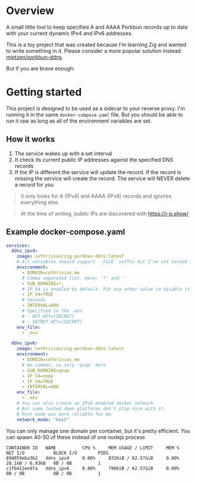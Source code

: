 # Overview

A small little tool to keep specified A and AAAA Porkbun records up to date with your current dynamic IPv4 and IPv6 addresses.

This is a toy project that was created because I'm learning Zig and wanted to write something in it. 
Please consider a more popular solution instead: [mietzen/porkbun-ddns](https://github.com/mietzen/porkbun-ddns)

But if you are brave enough:

# Getting started

This project is designed to be used as a sidecar to your reverse proxy. I'm running it in the same `docker-compose.yaml` file.
But you should be able to run it raw as long as all of the environment variables are set.

## How it works

1. The service wakes up with a set interval
2. It check its current public IP addresses against the specified DNS records
3. If the IP is different the service will update the record. If the record is missing the service will create the record. The service will NEVER delete a record for you

> It only looks for A (IPv4) and AAAA (IPv6) records and ignores everything else

> At the time of writing, public IPs are discovered with https://i-p.show/

## Example docker-compose.yaml

```yaml
services:
  ddns_ipv4:
    image: cethrivias/zig-porkbun-ddns:latest
    # All variables should support `_FILE` suffix but I've not tested it
    environment:
      - DOMAIN=cethrivias.me
      # Comma separated list. Here: '*' and ''
      - SUB_DOMAINS=*,
      # IP_V4 is enabled by default. Put any other value to disable it
      - IP_V4=TRUE
      # Seconds
      - INTERVAL=600
      # Specified in the .env
      # - API_KEY=[SECRET]
      # - SECRET_KEY=[SECRET]
    env_file:
      - .env

  ddns_ipv6:
    image: cethrivias/zig-porkbun-ddns:latest
    environment:
      - DOMAIN=cethrivias.me
      # No commas, so only 'qnap' here
      - SUB_DOMAINS=qnap
      - IP_V4=nope
      - IP_V6=TRUE
      - INTERVAL=600
    env_file:
      - .env
    # You can also create an IPv6 enabled docker network.
    # But some locked down platforms don't play nice with it.
    # host mode was more reliable for me
    network_mode: "host"
```

You can only manage one domain per container, but it's pretty efficient. You can spawn 40-50 of these instead of one nodejs process

```
CONTAINER ID   NAME          CPU %     MEM USAGE / LIMIT     MEM %     NET I/O           BLOCK I/O        PIDS
89d059eba3b2   ddns_ipv4     0.00%     832KiB / 62.57GiB     0.00%     28.1kB / 6.93kB   0B / 0B          1
c1fb412ee97a   ddns_ipv6     0.00%     796KiB / 62.57GiB     0.00%     0B / 0B           0B / 0B          1
```

